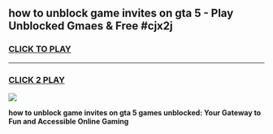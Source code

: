 
## how to unblock game invites on gta 5 - Play Unblocked Gmaes & Free #cjx2j
<h3>
<a href="https://premium.freeplayer.one?title=how_to_unblock_game_invites_on_gta_5&ref=01M">CLICK TO PLAY</a></h3>
<hr>

<h3>
<a href="https://premium.freeplayer.one?title=how_to_unblock_game_invites_on_gta_5&ref=01M">CLICK 2 PLAY</a>
  
</h3>

<a href="https://premium.freeplayer.one?title=how_to_unblock_game_invites_on_gta_5&ref=01M"><img src="https://clearcache.store/games.png"></a>


**how to unblock game invites on gta 5 games unblocked: Your Gateway to Fun and Accessible Online Gaming**
